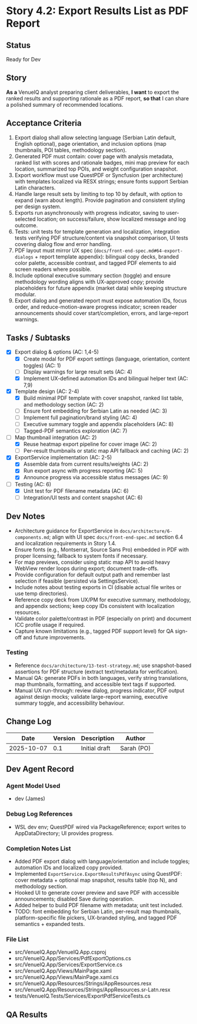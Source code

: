 # Story 4.2: Export Results List as PDF Report

## Status
Ready for Dev

## Story
**As a** VenueIQ analyst preparing client deliverables,
**I want** to export the ranked results and supporting rationale as a PDF report,
**so that** I can share a polished summary of recommended locations.

## Acceptance Criteria
1. Export dialog shall allow selecting language (Serbian Latin default, English optional), page orientation, and inclusion options (map thumbnails, POI tables, methodology section).
2. Generated PDF must contain: cover page with analysis metadata, ranked list with scores and rationale badges, mini map preview for each location, summarized top POIs, and weight configuration snapshot.
3. Export workflow must use QuestPDF or Syncfusion (per architecture) with templates localized via RESX strings; ensure fonts support Serbian Latin characters.
4. Handle large result sets by limiting to top 10 by default, with option to expand (warn about length). Provide pagination and consistent styling per design system.
5. Exports run asynchronously with progress indicator, saving to user-selected location; on success/failure, show localized message and log outcome.
6. Tests: unit tests for template generation and localization, integration tests verifying PDF structure/content via snapshot comparison, UI tests covering dialog flow and error handling.
7. PDF layout must mirror UX spec (`docs/front-end-spec.md#64-export-dialogs` + report template appendix): bilingual copy decks, branded color palette, accessible contrast, and tagged PDF elements to aid screen readers where possible.
8. Include optional executive summary section (toggle) and ensure methodology wording aligns with UX-approved copy; provide placeholders for future appendix (market data) while keeping structure modular.
9. Export dialog and generated report must expose automation IDs, focus order, and reduce-motion-aware progress indicator; screen reader announcements should cover start/completion, errors, and large-report warnings.

## Tasks / Subtasks
- [x] Export dialog & options (AC: 1,4-5)
  - [x] Create modal for PDF export settings (language, orientation, content toggles) (AC: 1)
  - [ ] Display warnings for large result sets (AC: 4)
  - [x] Implement UX-defined automation IDs and bilingual helper text (AC: 7,9)
- [x] Template design (AC: 2-4)
  - [x] Build minimal PDF template with cover snapshot, ranked list table, and methodology section (AC: 2)
  - [ ] Ensure font embedding for Serbian Latin as needed (AC: 3)
  - [ ] Implement full pagination/brand styling (AC: 4)
  - [ ] Executive summary toggle and appendix placeholders (AC: 8)
  - [ ] Tagged-PDF semantics exploration (AC: 7)
- [ ] Map thumbnail integration (AC: 2)
  - [x] Reuse heatmap export pipeline for cover image (AC: 2)
  - [ ] Per-result thumbnails or static map API fallback and caching (AC: 2)
- [x] ExportService implementation (AC: 2-5)
  - [x] Assemble data from current results/weights (AC: 2)
  - [x] Run export async with progress reporting (AC: 5)
  - [x] Announce progress via accessible status messages (AC: 9)
- [ ] Testing (AC: 6)
  - [x] Unit test for PDF filename metadata (AC: 6)
  - [ ] Integration/UI tests and content snapshot (AC: 6)

## Dev Notes
- Architecture guidance for ExportService in `docs/architecture/6-components.md`; align with UI spec `docs/front-end-spec.md` section 6.4 and localization requirements in Story 1.4.
- Ensure fonts (e.g., Montserrat, Source Sans Pro) embedded in PDF with proper licensing; fallback to system fonts if necessary.
- For map previews, consider using static map API to avoid heavy WebView render loops during export; document trade-offs.
- Provide configuration for default output path and remember last selection if feasible (persisted via SettingsService).
- Include notes about testing exports in CI (disable actual file writes or use temp directories).
- Reference copy deck from UX/PM for executive summary, methodology, and appendix sections; keep copy IDs consistent with localization resources.
- Validate color palette/contrast in PDF (especially on print) and document ICC profile usage if required.
- Capture known limitations (e.g., tagged PDF support level) for QA sign-off and future improvements.

### Testing
- Reference `docs/architecture/13-test-strategy.md`; use snapshot-based assertions for PDF structure (extract text/metadata for verification).
- Manual QA: generate PDFs in both languages, verify string translations, map thumbnails, formatting, and accessible text tags if supported.
- Manual UX run-through: review dialog, progress indicator, PDF output against design mocks; validate large-report warning, executive summary toggle, and accessibility behaviour.

## Change Log
| Date | Version | Description | Author |
|---|---|---|---|
| 2025-10-07 | 0.1 | Initial draft | Sarah (PO) |

## Dev Agent Record

### Agent Model Used

- dev (James)
### Debug Log References

- WSL dev env; QuestPDF wired via PackageReference; export writes to AppDataDirectory; UI provides progress.
### Completion Notes List

- Added PDF export dialog with language/orientation and include toggles; automation IDs and localized copy provided.
- Implemented `ExportService.ExportResultsPdfAsync` using QuestPDF: cover metadata + optional map snapshot, results table (top N), and methodology section.
- Hooked UI to generate cover preview and save PDF with accessible announcements; disabled Save during operation.
- Added helper to build PDF filename with metadata; unit test included.
- TODO: font embedding for Serbian Latin, per-result map thumbnails, platform-specific file pickers, UX-branded styling, and tagged PDF semantics + expanded tests.
### File List

- src/VenueIQ.App/VenueIQ.App.csproj
- src/VenueIQ.App/Services/PdfExportOptions.cs
- src/VenueIQ.App/Services/ExportService.cs
- src/VenueIQ.App/Views/MainPage.xaml
- src/VenueIQ.App/Views/MainPage.xaml.cs
- src/VenueIQ.App/Resources/Strings/AppResources.resx
- src/VenueIQ.App/Resources/Strings/AppResources.sr-Latn.resx
- tests/VenueIQ.Tests/Services/ExportPdfServiceTests.cs
## QA Results
